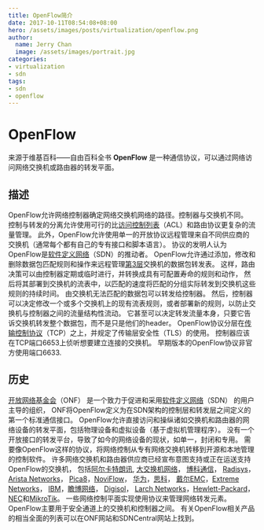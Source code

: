 ```yaml
---
title: OpenFlow简介
date: 2017-10-11T08:54:08+08:00
hero: /assets/images/posts/virtualization/openflow.png
author:
  name: Jerry Chan
  image: /assets/images/portrait.jpg
categories:
- virtualization
- sdn
tags:
- sdn
- openflow
---
```



OpenFlow
========

来源于维基百科——自由百科全书 **OpenFlow** 是一种通信协议，可以通过网络访问网络交换机或路由器的转发平面。

描述
--

OpenFlow允许网络控制器确定网络交换机网络的路径。控制器与交换机不同。 控制与转发的分离允许使用可行的比[访问控制列表](https://en.wikipedia.org/wiki/Access_control_list)（ACL）和路由协议更复杂的流量管理。 此外，OpenFlow允许使用单一的开放协议远程管理来自不同供应商的交换机（通常每个都有自己的专有接口和脚本语言）。 协议的发明人认为OpenFlow是[软件定义网络](https://en.wikipedia.org/wiki/Software_defined_networking)（SDN）的推动者。 OpenFlow允许通过添加，修改和删除数据包匹配规则和操作来远程管理[第3层](https://en.wikipedia.org/wiki/Layer_3)交换机的数据包转发表。 这样，路由决策可以由控制器定期或临时进行，并转换成具有可配置寿命的规则和动作， 然后将其部署到交换机的流表中，以匹配的速度将匹配的分组实际转发到交换机这些规则的持续时间。 由交换机无法匹配的数据包可以转发给控制器。 然后，控制器可以决定修改一个或多个交换机上的现有流表规则，或者部署新的规则，以防止交换机与控制器之间的流量结构性流动。 它甚至可以决定转发流量本身，只要它告诉交换机转发整个数据包，而不是只是他们的header。 OpenFlow协议分层在[传输控制协议](https://en.wikipedia.org/wiki/Transport_Layer_Security)（TCP）之上，并规定了传输层安全性（TLS）的使用。 控制器应该在TCP端口6653上侦听想要建立连接的交换机。 早期版本的OpenFlow协议非官方使用端口6633.

历史
--

[开放网络基金会](https://en.wikipedia.org/wiki/Open_Networking_Foundation)（ONF） 是一个致力于促进和采用[软件定义网络](https://en.wikipedia.org/wiki/Software-defined_networking)（SDN） 的用户主导的组织， ONF将OpenFlow定义为在SDN架构的控制层和转发层之间定义的第一个标准通信接口。 OpenFlow允许直接访问和操纵诸如交换机和路由器的网络设备的转发平面，包括物理设备和虚拟设备（基于虚拟机管理程序）。 没有一个开放接口的转发平台，导致了如今的网络设备的现状，如单一，封闭和专用。 需要像OpenFlow这样的协议，将网络控制从专有网络交换机转移到开源和本地管理的控制软件。 许多网络交换机和路由器供应商已经宣布意图支持或正在运送支持OpenFlow的交换机， 包括[阿尔卡特朗讯](https://en.wikipedia.org/wiki/Alcatel-Lucent "Alcatel-Lucent"), [大交换机网络](https://en.wikipedia.org/wiki/Big_Switch_Networks "Big Switch Networks")， [博科通信](https://en.wikipedia.org/wiki/Brocade_Communications "Brocade Communications")， [Radisys](https://en.wikipedia.org/wiki/Radisys)， [Arista Networks](https://en.wikipedia.org/wiki/Arista_Networks)， [Pica8](https://en.wikipedia.org/wiki/Pica8)，[NoviFlow](https://en.wikipedia.org/w/index.php?title=NoviFlow&action=edit&redlink=1)， [华为](https://en.wikipedia.org/wiki/Huawei)，[思科](https://en.wikipedia.org/wiki/Cisco "Cisco")， [戴尔EMC](https://en.wikipedia.org/wiki/Dell_EMC)，[Extreme Networks](https://en.wikipedia.org/wiki/Extreme_Networks)， [IBM](https://en.wikipedia.org/wiki/IBM)，[瞻博网络](https://en.wikipedia.org/wiki/Juniper_Networks "Juniper Networks")， [Digisol](https://en.wikipedia.org/w/index.php?title=Digisol&action=edit&redlink=1)， [Larch Networks](https://en.wikipedia.org/wiki/Larch_Networks)，[Hewlett-Packard](https://en.wikipedia.org/wiki/Hewlett-Packard)， [NEC](https://en.wikipedia.org/wiki/NEC)和[MikroTik](https://en.wikipedia.org/wiki/MikroTik)。 一些网络控制平面实现使用协议来管理网络转发元素。OpenFlow主要用于安全通道上的交换机和控制器之间。 有关OpenFlow相关产品的相当全面的列表可以在ONF网站和SDNCentral网站上找到。
